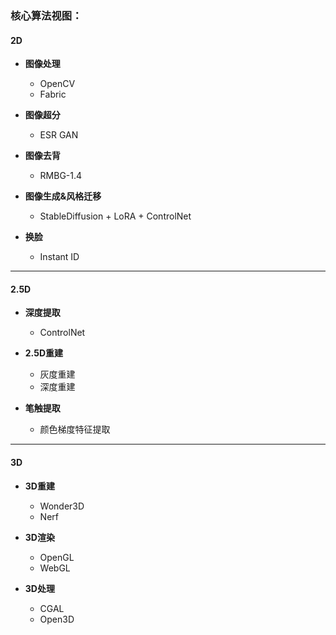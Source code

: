 ### 核心算法视图：

#### 2D
- **图像处理**  
  - OpenCV  
  - Fabric  

- **图像超分**  
  - ESR GAN  

- **图像去背**  
  - RMBG-1.4  

- **图像生成&风格迁移**  
  - StableDiffusion + LoRA + ControlNet  

- **换脸**  
  - Instant ID  

---

#### 2.5D
- **深度提取**  
  - ControlNet  

- **2.5D重建**  
  - 灰度重建  
  - 深度重建  

- **笔触提取**  
  - 颜色梯度特征提取  

---

#### 3D
- **3D重建**  
  - Wonder3D  
  - Nerf  

- **3D渲染**  
  - OpenGL  
  - WebGL  

- **3D处理**  
  - CGAL  
  - Open3D  
